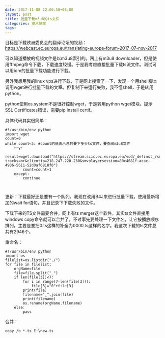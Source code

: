 ```yaml
---
date: 2017-11-08 22:00:50+08:00
layout: post
title: 批量下载m3u8的ts文件
categories: 技术随笔
tags: 
---
```


目标是下载欧洲委员会的翻译论坛的视频：https://webcast.ec.europa.eu/translating-europe-forum-2017-07-nov-2017

可以知道播放的视频文件是以m3u8索引的。网上有m3u8 downloader，但是使用ffmpeg命令下载，下载速度较慢。于是我考虑直接批量下载ts流文件。测试可以用idm的批量下载功能进行下载。

另外我想用我的linux vps进行下载，于是网上搜索了一下，发现一个用shell脚本调用wget进行批量下载的文章。但复制下来运行失败，我不懂shell，于是转用python。

python使用os.system不是很好控制wget，于是转用python wget模块。提示SSL Certificates错误，需要pip install certif。


具体代码其实很简单：

```
#!/usr/bin/env python
import wget
count=0
while count<5: #count的值表示总共要下多少ts文件，要查阅m3u8文件
    try:
        result=wget.download("https://stream.scic.ec.europa.eu/vod/_definst_/smil:11066_12470_5a01687c2dbff.smil/media_w442363958_b466000_"+str(count)+".ts?tracks=or&clientip=218.247.220.230&smvplayersession=80c4681f-acac-4906-5611-52d0af6818f0")
        count=count+1
    except:
        continue
        
    
```

更新：下载最好还是要有一个队列。我现在改用B4J来进行批量下载，使用最新增加的wait for语句，并且记录下下载失败的文件。

下载下来的TS文件需要合并，网上有ts merger这个软件。其实ts文件直接用windows copy命令就可以合并了。不过事先要处理一下文件名，让它按播放顺序排列。主要是要把0.ts这样的补全为0000.ts这样的名字。我这次下载的ts文件总共有2946个。

重命名：

```
#!/usr/bin/env python
import os
filelist=os.listdir("./")
for file in filelist:
    orgName=file
    file=file.split("_")
    if len(file[3])<7:
        for i in range(7-len(file[3])):
            file[3]="0"+file[3]
        print(file)
        filename="_".join(file)
        print(filename)
        os.rename(orgName,filename)
    else:
        pass
```



合并：

```
copy /b *.ts E:\new.ts
```


